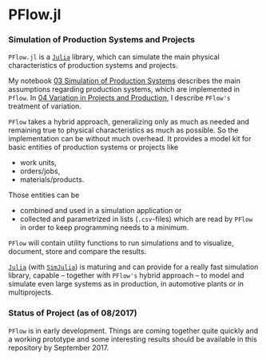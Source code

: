 # PFlow.jl

### Simulation of Production Systems and Projects

`PFlow.jl` is a [`Julia`](https://julialang.org) library, which can
simulate the main physical characteristics of production systems and projects.

My notebook [03 Simulation of Production Systems](https://github.com/pbayer/PFlow.jl/blob/master/docs/notebooks/03%20Simulation%20of%20Production%20Systems.ipynb) describes the main assumptions regarding production systems, which are implemented
in `Pflow`. In [04 Variation in Projects and Production](https://github.com/pbayer/PFlow.jl/blob/master/docs/notebooks/04%20Variation%20in%20Projects%20and%20Production.ipynb), I describe `PFlow's` treatment of variation.

`PFlow` takes a hybrid approach, generalizing only as much as needed and remaining
true to physical characteristics as much as possible. So the implementation can
be without much overhead. It provides a model kit for basic entities of production
systems or projects like

- work units,
- orders/jobs,
- materials/products.

Those entities can be

- combined and used in a simulation application or
- collected and parametrized in lists (`.csv`-files) which are read by `PFlow` in
order to keep programming needs to a minimum.

`PFlow` will contain utility functions to run simulations and to visualize,
document, store and compare the results.

[`Julia`](https://julialang.org) (with [`SimJulia`](https://github.com/BenLauwens/SimJulia.jl))
is maturing and can provide for a really fast simulation library, capable –
together with `PFlow's` hybrid approach – to model and simulate even large systems
as in production, in automotive plants or in multiprojects.

### Status of Project (as of 08/2017)

`PFlow` is in early development. Things are coming together quite quickly and a
working prototype and some interesting results should be available in this
repository by September 2017.
